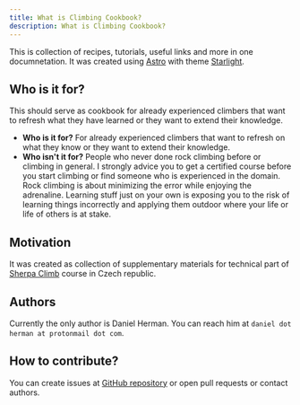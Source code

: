 ```yaml
---
title: What is Climbing Cookbook?
description: What is Climbing Cookbook?
---
```

This is collection of recipes, tutorials, useful links and more in one documnetation. It was created using [Astro](https://astro.build) with theme [Starlight](https://starlight.astro.build). 


## Who is it for?

This should serve as cookbook for already experienced climbers that want to refresh what they have learned or they want to extend their knowledge. 
- **Who is it for?** For already experienced climbers that want to refresh on what they know or they want to extend their knowledge.
- **Who isn't it for?** People who never done rock climbing before or climbing in general. I strongly advice you to get a certified course before you start climbing or find someone who is experienced in the domain. Rock climbing is about minimizing the error while enjoying the adrenaline. Learning stuff just on your own is exposing you to the risk of learning things incorrectly and applying them outdoor where your life or life of others is at stake. 

## Motivation

It was created as collection of supplementary materials for technical part of [Sherpa Climb](https://hs.sherpaclimb.cz) course in Czech republic.

## Authors
Currently the only author is Daniel Herman. You can reach him at `daniel dot herman at protonmail dot com`.

## How to contribute?
You can create issues at [GitHub repository](https://github.com/detrin/climbing-cookbook) or open pull requests or contact authors.